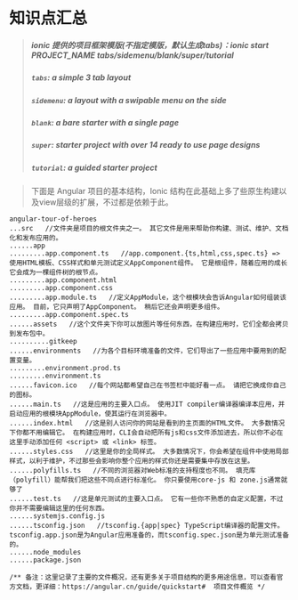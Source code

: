 # 知识点汇总

> ##### ionic 提供的项目框架模版\(不指定模版，默认生成tabs\)：ionic start PROJECT\_NAME tabs/sidemenu/blank/super/tutorial
>
> ##### `tabs`: a simple 3 tab layout
>
> ##### `sidemenu`: a layout with a swipable menu on the side
>
> ##### `blank`: a bare starter with a single page
>
> ##### `super`: starter project with over 14 ready to use page designs
>
> ##### `tutorial`: a guided starter project



> 下面是 Angular 项目的基本结构，Ionic 结构在此基础上多了些原生构建以及view层级的扩展，不过都是依赖于此。

```
angular-tour-of-heroes
...src   //文件夹是项目的根文件夹之一。 其它文件是用来帮助你构建、测试、维护、文档化和发布应用的。
......app
.........app.component.ts   //app.component.{ts,html,css,spec.ts} => 使用HTML模板、CSS样式和单元测试定义AppComponent组件。 它是根组件，随着应用的成长它会成为一棵组件树的根节点。
.........app.component.html
.........app.component.css
.........app.module.ts   //定义AppModule，这个根模块会告诉Angular如何组装该应用。 目前，它只声明了AppComponent。 稍后它还会声明更多组件。
.........app.component.spec.ts
......assets   //这个文件夹下你可以放图片等任何东西，在构建应用时，它们全都会拷贝到发布包中。
..........gitkeep
......environments   //为各个目标环境准备的文件，它们导出了一些应用中要用到的配置变量。
.........environment.prod.ts
.........environment.ts
......favicon.ico   //每个网站都希望自己在书签栏中能好看一点。 请把它换成你自己的图标。
......main.ts   //这是应用的主要入口点。 使用JIT compiler编译器编译本应用，并启动应用的根模块AppModule，使其运行在浏览器中。
......index.html   //这是别人访问你的网站是看到的主页面的HTML文件。 大多数情况下你都不用编辑它。 在构建应用时，CLI会自动把所有js和css文件添加进去，所以你不必在这里手动添加任何 <script> 或 <link> 标签。
......styles.css   //这里是你的全局样式。 大多数情况下，你会希望在组件中使用局部样式，以利于维护，不过那些会影响你整个应用的样式你还是需要集中存放在这里。
......polyfills.ts   //不同的浏览器对Web标准的支持程度也不同。 填充库（polyfill）能帮我们把这些不同点进行标准化。 你只要使用core-js 和 zone.js通常就够了
......test.ts   //这是单元测试的主要入口点。 它有一些你不熟悉的自定义配置，不过你并不需要编辑这里的任何东西。
......systemjs.config.js
......tsconfig.json   //tsconfig.{app|spec} TypeScript编译器的配置文件。tsconfig.app.json是为Angular应用准备的，而tsconfig.spec.json是为单元测试准备的。
......node_modules 
......package.json

/** 备注：这里记录了主要的文件概况，还有更多关于项目结构的更多用途信息，可以查看官方文档，更详细：https://angular.cn/guide/quickstart#  项目文件概览 */
```



